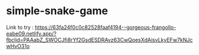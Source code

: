# simple-snake-game

Link to try : https://63fa24f0c0c82528faaf4194--gorgeous-frangollo-eabe09.netlify.app/?fbclid=PAAabZ_SWOCJfi8rYf2GsdESDRAvz63CwQoesXdAisvLkyEFw7kNJcwHvO31o
